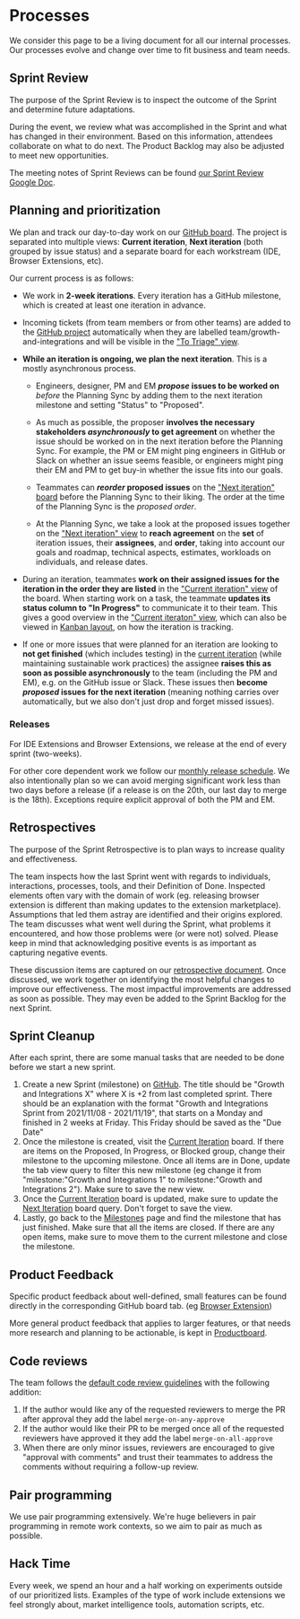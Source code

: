 # Processes

We consider this page to be a living document for all our internal processes. Our processes evolve and change over time to fit business and team needs.

## Sprint Review

The purpose of the Sprint Review is to inspect the outcome of the Sprint and determine future adaptations.

During the event, we review what was accomplished in the Sprint and what has changed in their environment. Based on this information, attendees collaborate on what to do next. The Product Backlog may also be adjusted to meet new opportunities.

The meeting notes of Sprint Reviews can be found [our Sprint Review Google Doc](https://docs.google.com/document/d/1hInzQAVjaBuFz9VKtNlh-dCQE12n2waidSCt_3c6Vlg/edit?usp=sharing).

## Planning and prioritization

We plan and track our day-to-day work on our [GitHub board](https://github.com/orgs/sourcegraph/projects/213/views/1).
The project is separated into multiple views: **Current iteration**, **Next iteration** (both grouped by issue status) and a separate board for each workstream (IDE, Browser Extensions, etc).

Our current process is as follows:

- We work in **2-week iterations**. Every iteration has a GitHub milestone, which is created at least one iteration in advance.

- Incoming tickets (from team members or from other teams) are added to the [GitHub project](https://github.com/orgs/sourcegraph/projects/213/views/1) automatically when they are labelled <span class="badge" style="background: var(--bs-teal)">team/growth-and-integrations</span> and will be visible in the ["To Triage" view](https://github.com/orgs/sourcegraph/projects/213/views/10).

- **While an iteration is ongoing, we plan the next iteration**. This is a mostly asynchronous process.

  - Engineers, designer, PM and EM **_propose_ issues to be worked on** _before_ the Planning Sync by adding them to the next iteration milestone and setting "Status" to "Proposed".

  - As much as possible, the proposer **involves the necessary stakeholders _asynchronously_ to get agreement** on whether the issue should be worked on in the next iteration before the Planning Sync. For example, the PM or EM might ping engineers in GitHub or Slack on whether an issue seems feasible, or engineers might ping their EM and PM to get buy-in whether the issue fits into our goals.

  - Teammates can **_reorder_ proposed issues** on the ["Next iteration" board](https://github.com/orgs/sourcegraph/projects/213/views/2) before the Planning Sync to their liking. The order at the time of the Planning Sync is the _proposed order_.

  - At the Planning Sync, we take a look at the proposed issues together on the ["Next iteration" view](https://github.com/orgs/sourcegraph/projects/213/views/2) to **reach agreement** on the **set** of iteration issues, their **assignees**, and **order**, taking into account our goals and roadmap, technical aspects, estimates, workloads on individuals, and release dates.

- During an iteration, teammates **work on their assigned issues for the iteration in the order they are listed** in the ["Current iteration" view](https://github.com/orgs/sourcegraph/projects/213/views/1) of the board. When starting work on a task, the teammate **updates its status column to "In Progress"** to communicate it to their team. This gives a good overview in the ["Current iteraton" view](https://github.com/orgs/sourcegraph/projects/213/views/1), which can also be viewed in [Kanban layout](https://github.com/orgs/sourcegraph/projects/213/views/1?layout=board), on how the iteration is tracking.

- If one or more issues that were planned for an iteration are looking to **not get finished** (which includes testing) in the [current iteration](https://github.com/orgs/sourcegraph/projects/213/views/1) (while maintaining sustainable work practices) the assignee **raises this as soon as possible asynchronously** to the team (including the PM and EM), e.g. on the GitHub issue or Slack. These issues then **become _proposed_ issues for the next iteration** (meaning nothing carries over automatically, but we also don't just drop and forget missed issues).

### Releases

For IDE Extensions and Browser Extensions, we release at the end of every sprint (two-weeks).

For other core dependent work we follow our [monthly release schedule](../../dev/process/releases/index.md#releases). We also intentionally plan so we can avoid merging significant work less than two days before a release (if a release is on the 20th, our last day to merge is the 18th). Exceptions require explicit approval of both the PM and EM.

## Retrospectives

The purpose of the Sprint Retrospective is to plan ways to increase quality and effectiveness.

The team inspects how the last Sprint went with regards to individuals, interactions, processes, tools, and their Definition of Done. Inspected elements often vary with the domain of work (eg. releasing browser extension is different than making updates to the extension marketplace). Assumptions that led them astray are identified and their origins explored. The team discusses what went well during the Sprint, what problems it encountered, and how those problems were (or were not) solved. Please keep in mind that acknowledging positive events is as important as capturing negative events.

These discussion items are captured on our [retrospective document](https://docs.google.com/document/d/1uLR_2ICQB3jSCtQ3ebpQqvUYg11IIm0ZRJ5LoZ_wp2M/edit). Once discussed, we work together on identifying the most helpful changes to improve our effectiveness. The most impactful improvements are addressed as soon as possible. They may even be added to the Sprint Backlog for the next Sprint.

## Sprint Cleanup

After each sprint, there are some manual tasks that are needed to be done before we start a new sprint.

1. Create a new Sprint (milestone) on [GitHub](https://github.com/sourcegraph/sourcegraph/milestones). The title should be "Growth and Integrations X" where X is +2 from last completed sprint. There should be an explanation with the format "Growth and Integrations Sprint from 2021/11/08 - 2021/11/19", that starts on a Monday and finished in 2 weeks at Friday. This Friday should be saved as the "Due Date"
2. Once the milestone is created, visit the [Current Iteration](https://github.com/orgs/sourcegraph/projects/213/views/1) board. If there are items on the Proposed, In Progress, or Blocked group, change their milestone to the upcoming milestone. Once all items are in Done, update the tab view query to filter this new milestone (eg change it from "milestone:"Growth and Integrations 1" to milestone:"Growth and Integrations 2"). Make sure to save the new view.
3. Once the [Current Iteration](https://github.com/orgs/sourcegraph/projects/213/views/1) board is updated, make sure to update the [Next Iteration](https://github.com/orgs/sourcegraph/projects/213/views/2) board query. Don't forget to save the view.
4. Lastly, go back to the [Milestones](https://github.com/sourcegraph/sourcegraph/milestones?state=open) page and find the milestone that has just finished. Make sure that all the items are closed. If there are any open items, make sure to move them to the current milestone and close the milestone.

## Product Feedback

Specific product feedback about well-defined, small features can be found directly in the corresponding GitHub board tab. (eg [Browser Extension](https://github.com/orgs/sourcegraph/projects/213/views/6))

More general product feedback that applies to larger features, or that needs more research and planning to be actionable, is kept in [Productboard](https://sourcegraph.productboard.com/roadmap/2748745-extensibility-features-timeline-roadmap).

## Code reviews

The team follows the [default code review guidelines](https://docs.sourcegraph.com/dev/background-information/code_reviews) with the following addition:

1. If the author would like any of the requested reviewers to merge the PR after approval they add the label `merge-on-any-approve`
2. If the author would like their PR to be merged once all of the requested reviewers have approved it they add the label `merge-on-all-approve`
3. When there are only minor issues, reviewers are encouraged to give "approval with comments" and trust their teammates to address the comments without requiring a follow-up review.

## Pair programming

We use pair programming extensively. We're huge believers in pair programming in remote work contexts, so we aim to pair as much as possible.

## Hack Time

Every week, we spend an hour and a half working on experiments outside of our prioritized lists. Examples of the type of work include extensions we feel strongly about, market intelligence tools, automation scripts, etc.
